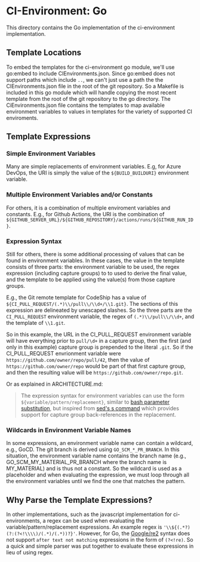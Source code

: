 # CI-Environment: Go

This directory contains the Go implementation of the ci-environment implementation.

## Template Locations
To embed the templates for the ci-environment go module, we'll use go:embed to include CIEnvironments.json. Since go:embed does not support paths which include `..`, we can't just use a path the the CIEnvironments.json file in the root of the git repository. So a Makefile is included in this go module which will handle copying the most recent template from the root of the git repository to the go directory. The CiEnvironments.json file contains the templates to map available environment variables to values in templates for the variety of supported CI enviroments.

## Template Expressions

### Simple Environment Variables
Many are simple replacements of environment variables. E.g, for Azure DevOps, the URI is simply the value of the `${BUILD_BUILDURI}` environment variable. 

### Multiple Environment Variables and/or Constants
For others, it is a combination of multiple enviroment variables and constants. E.g., for Github Actions, the URI is the combination of `${GITHUB_SERVER_URL}/${GITHUB_REPOSITORY}/actions/runs/${GITHUB_RUN_ID}`. 

### Expression Syntax
Still for others, there is some additional processing of values that can be found in environment variables. In these cases, the value in the template consists of three parts: the environment variable to be used, the regex expression (including capture groups) to to used to derive the final value, and the template to be applied using the value(s) from those 
capture groups. 

E.g., the Git remote template for CodeShip has a value of `${CI_PULL_REQUEST/(.*)\\/pull\\/\\d+/\\1.git}`. The sections of this expression are delineated by unescaped slashes.  So the three parts are the `CI_PULL_REQUEST` environment variable, the regex of `(.*)\\/pull\\/\\d+`, and the template of `\\1.git`. 

So in this example, the URL in the CI_PULL_REQUEST environment variable will have everything prior to `pull/\d+` in a capture group, then the first (and only in this example) capture group is prepended to the literal `.git`. So if the CI_PULL_REQUEST envrionment variable were `https://github.com/owner/repo/pull/42`, then the value of `https://github.com/owner/repo` would be part of that first capture group, and then the resulting value will be `https://github.com/owner/repo.git`. 

Or as explained in ARCHITECTURE.md:
>The expression syntax for environment variables can use the form `${variable/pattern/replacement}`, similar to [bash parameter substitution](https://tldp.org/LDP/abs/html/parameter-substitution.html), but inspired from [sed's s command](https://www.gnu.org/software/sed/manual/html_node/The-_0022s_0022-Command.html) which provides support for capture group back-references in the replacement.

### Wildcards in Environment Variable Names
In some expressions, an environment variable name can contain a wildcard, e.g., GoCD. The git branch is derived using `GO_SCM_*_PR_BRANCH`. In this situation, the environment variable name contains the branch name (e.g., GO_SCM_MY_MATERIAL_PR_BRANCH where the branch name is MY_MATERIAL) and is thus not a constant. So the wildcard is used as a placeholder and when evaluating the expression, we must loop through all the environment variables until we find the one that matches the pattern.

## Why Parse the  Template Expressions?
In other implementations, such as the javascript implementation for ci-environments, a regex can be used when evaluating the variable/pattern/replacement expressions. An example regex is `'\\${(.*?)(?:(?<!\\\\)/(.*)/(.*))?}'`.  However, for Go, the [Google/re2](https://github.com/google/re2/wiki/Syntax) syntax does not support `after text not matching` expressions in the form of `(?<!re)`. So a quick and simple parser was put together to evaluate these expressions in lieu of using regex.
